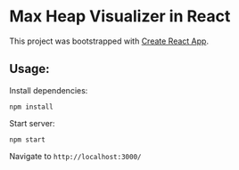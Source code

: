 # Max Heap Visualizer in React

This project was bootstrapped with [Create React App](https://github.com/facebook/create-react-app).

## Usage:

Install dependencies:

```
npm install
```

Start server:

```
npm start
```

Navigate to `http://localhost:3000/`
